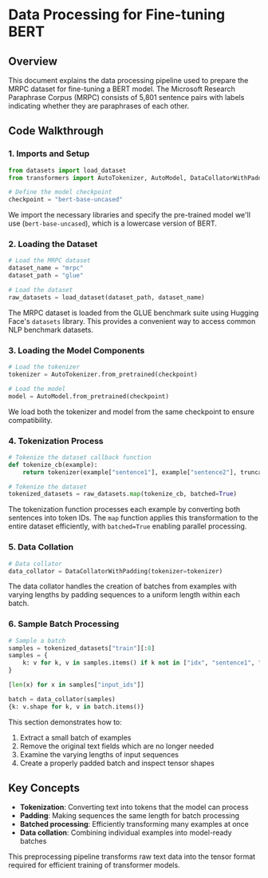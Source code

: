 # Data Processing for Fine-tuning BERT

## Overview

This document explains the data processing pipeline used to prepare the MRPC dataset for fine-tuning a BERT model. The Microsoft Research Paraphrase Corpus (MRPC) consists of 5,801 sentence pairs with labels indicating whether they are paraphrases of each other.

## Code Walkthrough

### 1. Imports and Setup

```python
from datasets import load_dataset
from transformers import AutoTokenizer, AutoModel, DataCollatorWithPadding

# Define the model checkpoint
checkpoint = "bert-base-uncased"
```

We import the necessary libraries and specify the pre-trained model we'll use (`bert-base-uncased`), which is a lowercase version of BERT.

### 2. Loading the Dataset

```python
# Load the MRPC dataset
dataset_name = "mrpc"
dataset_path = "glue"

# Load the dataset
raw_datasets = load_dataset(dataset_path, dataset_name)
```

The MRPC dataset is loaded from the GLUE benchmark suite using Hugging Face's `datasets` library. This provides a convenient way to access common NLP benchmark datasets.

### 3. Loading the Model Components

```python
# Load the tokenizer
tokenizer = AutoTokenizer.from_pretrained(checkpoint)

# Load the model
model = AutoModel.from_pretrained(checkpoint)
```

We load both the tokenizer and model from the same checkpoint to ensure compatibility.

### 4. Tokenization Process

```python
# Tokenize the dataset callback function
def tokenize_cb(example):
    return tokenizer(example["sentence1"], example["sentence2"], truncation=True)

# Tokenize the dataset
tokenized_datasets = raw_datasets.map(tokenize_cb, batched=True)
```

The tokenization function processes each example by converting both sentences into token IDs. The `map` function applies this transformation to the entire dataset efficiently, with `batched=True` enabling parallel processing.

### 5. Data Collation

```python
# Data collator
data_collator = DataCollatorWithPadding(tokenizer=tokenizer)
```

The data collator handles the creation of batches from examples with varying lengths by padding sequences to a uniform length within each batch.

### 6. Sample Batch Processing

```python
# Sample a batch
samples = tokenized_datasets["train"][:8]
samples = {
    k: v for k, v in samples.items() if k not in ["idx", "sentence1", "sentence2"]
}

[len(x) for x in samples["input_ids"]]

batch = data_collator(samples)
{k: v.shape for k, v in batch.items()}
```

This section demonstrates how to:

1. Extract a small batch of examples
2. Remove the original text fields which are no longer needed
3. Examine the varying lengths of input sequences
4. Create a properly padded batch and inspect tensor shapes

## Key Concepts

- **Tokenization**: Converting text into tokens that the model can process
- **Padding**: Making sequences the same length for batch processing
- **Batched processing**: Efficiently transforming many examples at once
- **Data collation**: Combining individual examples into model-ready batches

This preprocessing pipeline transforms raw text data into the tensor format required for efficient training of transformer models.
